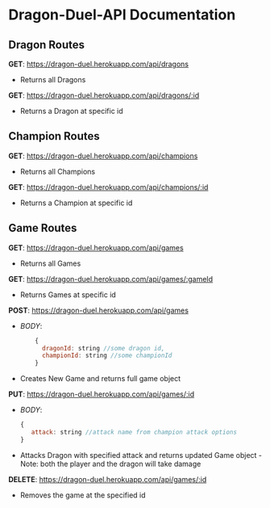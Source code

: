 #  Dragon-Duel-API Documentation

  

##  Dragon Routes

**GET**: https://dragon-duel.herokuapp.com/api/dragons 

 - Returns all Dragons

**GET**: https://dragon-duel.herokuapp.com/api/dragons/:id

 - Returns a Dragon at specific id

##  Champion Routes

**GET**: https://dragon-duel.herokuapp.com/api/champions

 - Returns all Champions

**GET**: https://dragon-duel.herokuapp.com/api/champions/:id

 - Returns a Champion at specific id

##  Game Routes

**GET**:  https://dragon-duel.herokuapp.com/api/games

 - Returns all Games

**GET**: https://dragon-duel.herokuapp.com/api/games/:gameId

 - Returns Games at specific id
 
**POST**:  https://dragon-duel.herokuapp.com/api/games

 - *BODY*: 
 	```javascript
 		{ 
		  dragonId: string //some dragon id, 
		  championId: string //some championId
		}
 - Creates New Game and returns full game object
 
 **PUT**:  https://dragon-duel.herokuapp.com/api/games/:id

 - *BODY*: 
	 ```javascript
	 { 
	 	attack: string //attack name from champion attack options 
	 }
	 ```
 - Attacks Dragon with specified attack and returns updated Game object
		 - Note: both the player and the dragon will take damage
	
**DELETE**:  https://dragon-duel.herokuapp.com/api/games/:id

 - Removes the game at the specified id

